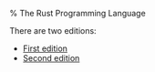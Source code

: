 % The Rust Programming Language

There are two editions:

* [First edition](first-edition/)
* [Second edition](second-edition/)
